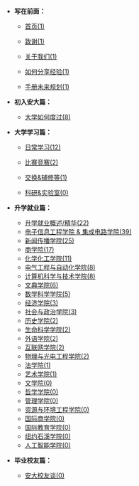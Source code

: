 - **写在前面：**

  - [首页(1)](https://ahuer-leaplap.github.io/Impart-Inherit/)

  - [致谢(1)](Preface/zhixie.md)

  - [关于我们(1)](Preface/about.md)

  - [如何分享经验(1)](Preface/fenxiang.md)

  - [手册未来规划(1)](Preface/future.md)

- **初入安大篇：**

  - [大学如何度过(8)](Golden-years/README.md)

- **大学学习篇：**

  - [日常学习(12)](大学学习/日常学习/README.md)

  - [比赛竞赛(2)](大学学习/比赛/README.md)

  - [交换&辅修等(1)](大学学习/其他/README.md)

  - [科研&实验室(0)](大学学习/科研/README.md)


- **升学就业篇：**

  - [升学就业概述/精华(22)](升学就业/升学就业概述/README.md)
  - [电子信息工程学院 & 集成电路学院(39)](升学就业/电子信息工程学院/README.md)
  - [新闻传播学院(25)](升学就业/新闻传播学院/README.md)
  - [商学院(17)](升学就业/商学院/README.md)
  - [化学化工学院(11)](升学就业/化学化工学院/README.md)
  - [电气工程与自动化学院(8)](升学就业/电气工程与自动化学院/README.md)
  - [计算机科学与技术学院(8)](升学就业/计算机科学与技术学院/README.md)
  - [文典学院(6)](升学就业/文典学院/README.md)
  - [数学科学学院(5)](升学就业/数学科学学院/README.md)
  - [经济学院(3)](升学就业/经济学院/README.md)
  - [社会与政治学院(3)](升学就业/社会与政治学院/README.md)
  - [历史学院(2)](升学就业/历史学院/README.md)
  - [生命科学学院(2)](升学就业/生命科学学院/README.md)
  - [外语学院(2)](升学就业/外语学院/README.md)
  - [互联网学院(2)](升学就业/互联网学院/README.md)
  - [物理与光电工程学院(2)](升学就业/物理与光电工程学院/README.md)
  - [法学院(1)](升学就业/法学院/README.md)
  - [艺术学院(1)](升学就业/艺术学院/README.md)
  - [文学院(0)](升学就业/文学院/README.md)
  - [哲学学院(0)](升学就业/哲学学院/README.md)
  - [管理学院(0)](升学就业/管理学院/README.md)
  - [资源与环境工程学院(0)](升学就业/资源与环境工程学院/README.md)
  - [国际商学院(0)](升学就业/国际商学院/README.md)
  - [国际教育学院(0)](升学就业/国际教育学院/README.md)
  - [纽约石溪学院(0)](升学就业/纽约石溪学院/README.md)
  - [人工智能学院(0)](升学就业/人工智能学院/README.md)
- **毕业校友篇：**

  - [安大校友谈(0)](安大校友谈/README.md)

⠀

⠀

